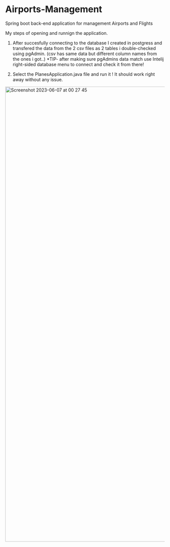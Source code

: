 # Airports-Management
Spring boot back-end application for management Airports and Flights

My steps of opening and runnign the application.

1. After succesfully connecting to the database I created in postgress and transfered the data from the 2 csv files as 2 tables i double-checked using pgAdmin. (csv has same data but different column names from the ones i got..) *TIP- after making sure pgAdmins data match use Intelij right-sided database menu to connect and check it from there!

2. Select the PlanesApplication.java file and run it ! It should work right away without any issue. 

<img width="1440" alt="Screenshot 2023-06-07 at 00 27 45" src="https://github.com/KichoX/Airports-Management/assets/124770599/688e5596-9e1b-499a-a7f3-2c97ded81a43">

